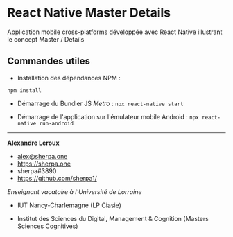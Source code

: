 # React Native Master Details

Application mobile cross-platforms développée avec React Native illustrant le concept Master / Details

## Commandes utiles

- Installation des dépendances NPM :

`npm install`

- Démarrage du Bundler JS _Metro_ :
`npx react-native start`

- Démarrage de l'application sur l'émulateur mobile Android :
`npx react-native run-android`

---

__Alexandre Leroux__

- alex@sherpa.one
- https://sherpa.one
- sherpa#3890
- https://github.com/sherpa1/

_Enseignant vacataire à l'Université de Lorraine_

- IUT Nancy-Charlemagne (LP Ciasie)

- Institut des Sciences du Digital, Management & Cognition (Masters Sciences Cognitives)